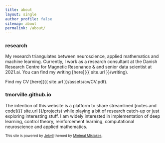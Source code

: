 ```yaml
---
title: about
layout: single
author_profile: false
sitemap: about
permalink: /about/
---
```


### research
My research triangulates between neuroscience, applied mathematics and machine learning. Currently, I work as a research consultant at the Danish Research Centre for Magnetic Resonance & and senior data scientist at 2021.ai. You can find my writing [here]({{ site.url }}/writing). 

Find my CV [here]({{ site.url }}/assets/cv/CV.pdf). 

### tmorville.github.io
The intention of this website is a platform to share streamlined [notes and code]({{ site.url }}/projects) while playing a bit of research catch-up or just exploring interesting stuff. I am widely interested in implementation of deep learning, control theory, reinforcement learning, computational neuroscience and applied mathematics. 


<span style="font-size:0.8em;"> This site is powered by [Jekyll](https://jekyllrb.com/) themed by [Minimal Mistakes](https://mmistakes.github.io/minimal-mistakes/). </span>